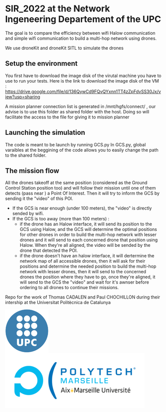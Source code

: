 # SIR_2022 at the Network Ingeneering Departement of the UPC 

The goal is to compare the efficiency between wifi Halow communication and simple wifi communication to build a multi-hop network using drones.

We use droneKit and droneKit SITL to simulate the drones 

## Setup the environment 
You first have to download the image disk of the virutal machine you have to use to run your tests.
Here is the link to download the image disk of the VM : https://drive.google.com/file/d/136QywCd9FQvQYxnn1TT4zZpFdvSS30Jx/view?usp=sharing

A mission planner connection list is generated in /mnt/hgfs/connect/ , our advise is to use this folder as shared folder with the host. Doing so will facilitate the access to the file for giving it to mission planner 


## Launching the simulation

The code is meant to be launch by running GCS.py
In GCS.py, global varaibles at the beggining of the code allows you to easily change the path to the shared folder.


## The mission flow
All the drones takeoff at the same position (considered as the Ground Control Station position too) and will follow their mission until one of them detects (pass near ) a Point Of Interest. Then it will try to inform the GCS by sending it the "video" of this POI.
* If the GCS is near enough (under 100 meters), the "video" is directly sended by wifi. 
* If the GCS is too away (more than 100 meters) :
   * if the drone has an Halow interface, it will send its position to the GCS using Halow, and the GCS will determine the optimal positions for other drones in order to build the multi-hop network with lesser drones and it will send to each concerned drone that position using Halow. When they're all aligned, the video will be sended by the drone that detected the POI.
   * if the drone doesn't have an halow interface, it will dertermine the network map of all accessible drones, then it will ask for their positions and determine the needed position to build the multi-hop network with lesser drones, then it will send to the concerned drones the position where they have to go, once they're aligned, it will send to the GCS the "video" and wait for it's awnser before ordering to all drones to continue their missions.

Repo for the work of Thomas CADALEN and Paul CHOCHILLON during their intership at the Universitat Politècnica de Catalunya 

<a href="https://www.upc.edu/en"><img src="https://github.com/ThomasCdln/SIR_2022/blob/4c60a2bdb55a00e7e470eadb8bddc0189484c948/images/logo_upc.png" width=140 align=left /><a href="https://polytech.univ-amu.fr/"><img src="https://github.com/ThomasCdln/SIR_2022/blob/64e1d623ef57af6fbaae856be829bfed9ab05bec/images/logo_PM.png" width=450 align=right/></a>


